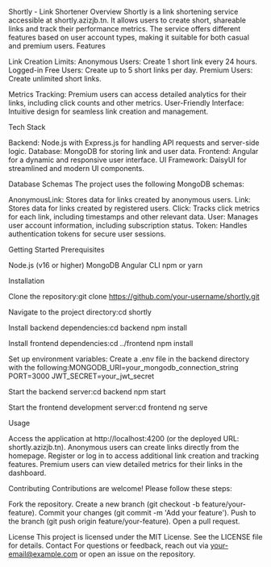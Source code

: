 Shortly - Link Shortener
Overview
Shortly is a link shortening service accessible at shortly.azizjb.tn. It allows users to create short, shareable links and track their performance metrics. The service offers different features based on user account types, making it suitable for both casual and premium users.
Features

Link Creation Limits:
Anonymous Users: Create 1 short link every 24 hours.
Logged-in Free Users: Create up to 5 short links per day.
Premium Users: Create unlimited short links.


Metrics Tracking: Premium users can access detailed analytics for their links, including click counts and other metrics.
User-Friendly Interface: Intuitive design for seamless link creation and management.

Tech Stack

Backend: Node.js with Express.js for handling API requests and server-side logic.
Database: MongoDB for storing link and user data.
Frontend: Angular for a dynamic and responsive user interface.
UI Framework: DaisyUI for streamlined and modern UI components.

Database Schemas
The project uses the following MongoDB schemas:

AnonymousLink: Stores data for links created by anonymous users.
Link: Stores data for links created by registered users.
Click: Tracks click metrics for each link, including timestamps and other relevant data.
User: Manages user account information, including subscription status.
Token: Handles authentication tokens for secure user sessions.

Getting Started
Prerequisites

Node.js (v16 or higher)
MongoDB
Angular CLI
npm or yarn

Installation

Clone the repository:git clone https://github.com/your-username/shortly.git


Navigate to the project directory:cd shortly


Install backend dependencies:cd backend
npm install


Install frontend dependencies:cd ../frontend
npm install


Set up environment variables:
Create a .env file in the backend directory with the following:MONGODB_URI=your_mongodb_connection_string
PORT=3000
JWT_SECRET=your_jwt_secret




Start the backend server:cd backend
npm start


Start the frontend development server:cd frontend
ng serve



Usage

Access the application at http://localhost:4200 (or the deployed URL: shortly.azizjb.tn).
Anonymous users can create links directly from the homepage.
Register or log in to access additional link creation and tracking features.
Premium users can view detailed metrics for their links in the dashboard.

Contributing
Contributions are welcome! Please follow these steps:

Fork the repository.
Create a new branch (git checkout -b feature/your-feature).
Commit your changes (git commit -m 'Add your feature').
Push to the branch (git push origin feature/your-feature).
Open a pull request.

License
This project is licensed under the MIT License. See the LICENSE file for details.
Contact
For questions or feedback, reach out via your-email@example.com or open an issue on the repository.
